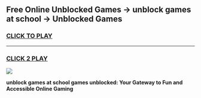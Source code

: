 
## Free Online Unblocked Games → unblock games at school → Unblocked Games
<h3>
<a href="https://premium.freeplayer.one?title=unblock_games_at_school&ref=21F">CLICK TO PLAY</a></h3>
<hr>

<h3>
<a href="https://premium.freeplayer.one?title=unblock_games_at_school&ref=21F">CLICK 2 PLAY</a>
  
</h3>

<a href="https://premium.freeplayer.one?title=unblock_games_at_school&ref=21F/"><img src="https://clearcache.store/games.png"></a>


**unblock games at school games unblocked: Your Gateway to Fun and Accessible Online Gaming**

